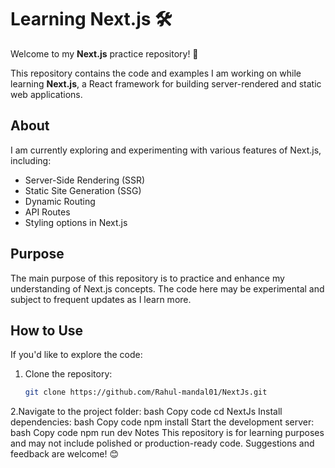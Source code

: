 # Learning Next.js 🛠️  

Welcome to my **Next.js** practice repository! 🚀  

This repository contains the code and examples I am working on while learning **Next.js**, a React framework for building server-rendered and static web applications.  

## About  
I am currently exploring and experimenting with various features of Next.js, including:  
- Server-Side Rendering (SSR)  
- Static Site Generation (SSG)  
- Dynamic Routing  
- API Routes  
- Styling options in Next.js  

## Purpose  
The main purpose of this repository is to practice and enhance my understanding of Next.js concepts. The code here may be experimental and subject to frequent updates as I learn more.  

## How to Use  
If you'd like to explore the code:  
1. Clone the repository:  
   ```bash
   git clone https://github.com/Rahul-mandal01/NextJs.git

2.Navigate to the project folder:
bash
Copy code
cd NextJs
Install dependencies:
bash
Copy code
npm install
Start the development server:
bash
Copy code
npm run dev
Notes
This repository is for learning purposes and may not include polished or production-ready code.
Suggestions and feedback are welcome! 😊
